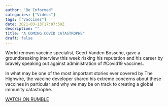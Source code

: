 ```yaml
---
author: "Be Informed"
categories: ["Videos"]
tags: ["Vaccines"]
date: 2021-03-13T17:07:50Z
description: ""
title: "A COMING COVID CATASTROPHE"
draft: false
---
```


World renown vaccine specialist, Geert Vanden Bossche, gave a  groundbreaking interview this week risking his reputation and his career by bravely speaking  out against administration of #Covid19 vaccines.   

In what may be one of the most important stories ever covered by The  Highwire, the vaccine developer shared his extreme concerns about these  vaccines in particular and why we may be on track to creating a global  immunity catastrophe.  

[WATCH ON RUMBLE](https://rumble.com/vek2vd-a-coming-covid-catastrophe.html?fbclid=IwAR3-5GlCbyUXT0LpzI1g)